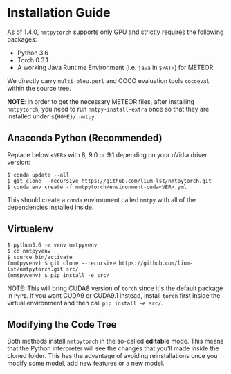 # Installation Guide

As of 1.4.0, `nmtpytorch` supports only GPU and strictly requires the
following packages:

  - Python 3.6
  - Torch 0.3.1
  - A working Java Runtime Environment (i.e. `java` in `$PATH`) for METEOR.


We directly carry `multi-bleu.perl` and COCO evaluation tools `cocoeval` within the source tree.

**NOTE**: In order to get the necessary METEOR files, after installing `nmtpytorch`, you
need to run `nmtpy-install-extra` once so that they are installed under
`${HOME}/.nmtpy`.

## Anaconda Python (Recommended)

Replace below `<VER>` with 8, 9.0 or 9.1 depending on your nVidia driver version:

```
$ conda update --all
$ git clone --recursive https://github.com/lium-lst/nmtpytorch.git
$ conda env create -f nmtpytorch/environment-cuda<VER>.yml
```

This should create a `conda` environment called `nmtpy` with all of the
dependencies installed inside.

## Virtualenv

```
$ python3.6 -m venv nmtpyvenv
$ cd nmtpyvenv
$ source bin/activate
(nmtpyvenv) $ git clone --recursive https://github.com/lium-lst/nmtpytorch.git src/
(nmtpyvenv) $ pip install -e src/
```

NOTE: This will bring CUDA8 version of `torch` since it's the default package in `PyPI`.
If you want CUDA9 or CUDA9.1 instead, install `torch` first inside the virtual environment
and then call `pip install -e src/`.

## Modifying the Code Tree

Both methods install `nmtpytorch` in the so-called **editable** mode. This
means that the Python interpreter will see the changes that you'll made inside the cloned folder.
This has the advantage of avoiding reinstallations once you modify some model,
add new features or a new model.
